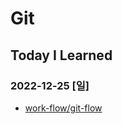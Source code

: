 # Git

## Today I Learned

### 2022-12-25 [일]
- [work-flow/git-flow](https://github.com/xxx-sj/Today_I_Learned/blob/master/Git/branch-strategy/work-flow/git-flow.md)
